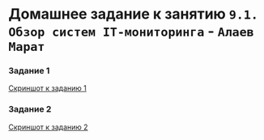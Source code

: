 # Домашнее задание к занятию `9.1. Обзор систем IT-мониторинга` - `Алаев Марат`

### Задание 1


[Cкриншот к заданию 1](https://github.com/MaratAlaev/gitlab-hw/blob/main/img/91-1.png)


### Задание 2


[Скриншот к заданию 2](https://github.com/MaratAlaev/gitlab-hw/blob/main/img/91-2.png)